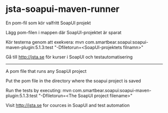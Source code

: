 # jsta-soapui-maven-runner
En pom-fil som kör valfritt SoapUI projekt

Lägg pom-filen i mappen där SoapUI-projektet är sparat

Kör testerna genom att exekvera: 
mvn com.smartbear.soapui:soapui-maven-plugin:5.1.3:test "-Dfiletorun=\<SoapUI-projektets filnamn\>"


Gå till http://jsta.se för kurser i SoapUI och testautomatisering

---------------------------------------------------------------------------------------

A pom file that runs any SoapUI project

Put the pom file in the directory where the soapui project is saved

Run the tests by executing: 
mvn com.smartbear.soapui:soapui-maven-plugin:5.1.3:test "-Dfiletorun=\<The SoapUI project filename\>"


Visit http://jsta.se for cources in SoapUI and test automation
